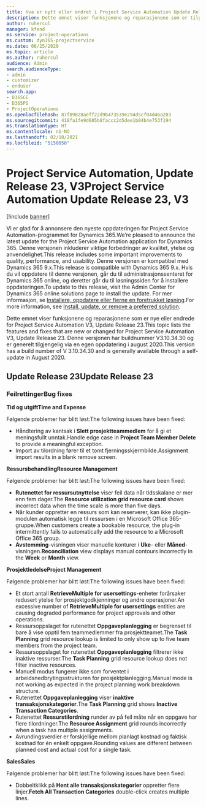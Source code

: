 ```yaml
---
title: Hva er nytt eller endret i Project Service Automation Update Release 23, V3
description: Dette emnet viser funksjonene og reparasjonene som er tilgjengelig i Project Service Automation Update Release 23, V3.
author: ruhercul
manager: kfend
ms.service: project-operations
ms.custom: dyn365-projectservice
ms.date: 08/25/2020
ms.topic: article
ms.author: ruhercul
audience: Admin
search.audienceType:
- admin
- customizer
- enduser
search.app:
- D365CE
- D365PS
- ProjectOperations
ms.openlocfilehash: 87f89828aeff22d9b473539e294d5cf04d46a203
ms.sourcegitcommit: 418fa1fe9d605b8faccc2d5dee1b04b4e753f194
ms.translationtype: HT
ms.contentlocale: nb-NO
ms.lasthandoff: 02/10/2021
ms.locfileid: "5150050"
---
```

# <a name="project-service-automation-update-release-23-v3"></a><span data-ttu-id="4104e-103">Project Service Automation, Update Release 23, V3</span><span class="sxs-lookup"><span data-stu-id="4104e-103">Project Service Automation Update Release 23, V3</span></span>

[!include [banner](../includes/psa-now-project-operations.md)]

<span data-ttu-id="4104e-104">Vi er glad for å annonsere den nyeste oppdateringen for Project Service Automation-programmet for Dynamics 365.</span><span class="sxs-lookup"><span data-stu-id="4104e-104">We’re pleased to announce the latest update for the Project Service Automation application for Dynamics 365.</span></span> <span data-ttu-id="4104e-105">Denne versjonen inkluderer viktige forbedringer av kvalitet, ytelse og anvendelighet.</span><span class="sxs-lookup"><span data-stu-id="4104e-105">This release includes some important improvements to quality, performance, and usability.</span></span> <span data-ttu-id="4104e-106">Denne versjonen er kompatibel med Dynamics 365 9.x.</span><span class="sxs-lookup"><span data-stu-id="4104e-106">This release is compatible with Dynamics 365 9.x.</span></span> <span data-ttu-id="4104e-107">Hvis du vil oppdatere til denne versjonen, går du til administrasjonssenteret for Dynamics 365 online, og deretter går du til løsningssiden for å installere oppdateringen.</span><span class="sxs-lookup"><span data-stu-id="4104e-107">To update to this release, visit the Admin Center for Dynamics 365 online solutions page to install the update.</span></span> <span data-ttu-id="4104e-108">For mer informasjon, se [Installere, oppdatere eller fjerne en foretrukket løsning](https://docs.microsoft.com/power-platform/admin/install-remove-preferred-solution).</span><span class="sxs-lookup"><span data-stu-id="4104e-108">For more information, see [Install, update, or remove a preferred solution](https://docs.microsoft.com/power-platform/admin/install-remove-preferred-solution).</span></span>

<span data-ttu-id="4104e-109">Dette emnet viser funksjonene og reparasjonene som er nye eller endrede for Project Service Automation V3, Update Release 23.</span><span class="sxs-lookup"><span data-stu-id="4104e-109">This topic lists the features and fixes that are new or changed for Project Service Automation V3, Update Release 23.</span></span> <span data-ttu-id="4104e-110">Denne versjonen har buildnummer V3.10.34.30 og er generelt tilgjengelig via en egen oppdatering i august 2020.</span><span class="sxs-lookup"><span data-stu-id="4104e-110">This version has a build number of V 3.10.34.30 and is generally available through a self-update in August 2020.</span></span>

## <a name="update-release-23"></a><span data-ttu-id="4104e-111">Update Release 23</span><span class="sxs-lookup"><span data-stu-id="4104e-111">Update Release 23</span></span>

### <a name="bug-fixes"></a><span data-ttu-id="4104e-112">Feilrettinger</span><span class="sxs-lookup"><span data-stu-id="4104e-112">Bug fixes</span></span>

<span data-ttu-id="4104e-113">**Tid og utgift**</span><span class="sxs-lookup"><span data-stu-id="4104e-113">**Time and Expense**</span></span>

<span data-ttu-id="4104e-114">Følgende problemer har blitt løst:</span><span class="sxs-lookup"><span data-stu-id="4104e-114">The following issues have been fixed:</span></span>
- <span data-ttu-id="4104e-115">Håndtering av kantsak i **Slett prosjektteammedlem** for å gi et meningsfullt unntak.</span><span class="sxs-lookup"><span data-stu-id="4104e-115">Handle edge case in **Project Team Member Delete** to provide a meaningful exception.</span></span>
- <span data-ttu-id="4104e-116">Import av tilordning fører til et tomt fjerningsskjermbilde.</span><span class="sxs-lookup"><span data-stu-id="4104e-116">Assignment import results in a blank remove screen.</span></span>

<span data-ttu-id="4104e-117">**Ressursbehandling**</span><span class="sxs-lookup"><span data-stu-id="4104e-117">**Resource Management**</span></span>

<span data-ttu-id="4104e-118">Følgende problemer har blitt løst:</span><span class="sxs-lookup"><span data-stu-id="4104e-118">The following issues have been fixed:</span></span>

- <span data-ttu-id="4104e-119">**Rutenettet for ressursutnyttelse** viser feil data når tidsskalane er mer enn fem dager.</span><span class="sxs-lookup"><span data-stu-id="4104e-119">The **Resource utilization grid resource card** shows incorrect data when the time scale is more than five days.</span></span>
- <span data-ttu-id="4104e-120">Når kunder oppretter en ressurs som kan reserverer, kan ikke plugin-modulen automatisk legge til ressursen i en Microsoft Office 365-gruppe.</span><span class="sxs-lookup"><span data-stu-id="4104e-120">When customers create a bookable resource, the plug-in intermittently fails to automatically add the resource to a Microsoft Office 365 group.</span></span>
- <span data-ttu-id="4104e-121">**Avstemming**-visningen viser manuelle konturer i **Uke**- eller **Måned**-visningen.</span><span class="sxs-lookup"><span data-stu-id="4104e-121">**Reconciliation** view displays manual contours incorrectly in the **Week** or **Month** view.</span></span>

<span data-ttu-id="4104e-122">**Prosjektledelse**</span><span class="sxs-lookup"><span data-stu-id="4104e-122">**Project Management**</span></span>

<span data-ttu-id="4104e-123">Følgende problemer har blitt løst:</span><span class="sxs-lookup"><span data-stu-id="4104e-123">The following issues have been fixed:</span></span>

- <span data-ttu-id="4104e-124">Et stort antall **RetrieveMultiple for usersettings**-enheter forårsaker redusert ytelse for prosjektgodkjenninger og andre operasjoner.</span><span class="sxs-lookup"><span data-stu-id="4104e-124">An excessive number of **RetrieveMultiple for usersettings** entities are causing degraded performance for project approvals and other operations.</span></span>
- <span data-ttu-id="4104e-125">Ressursoppslaget for rutenettet **Oppgaveplanlegging** er begrenset til bare å vise opptil fem teammedlemmer fra prosjektteamet.</span><span class="sxs-lookup"><span data-stu-id="4104e-125">The **Task Planning** grid resource lookup is limited to only show up to five team members from the project team.</span></span> 
- <span data-ttu-id="4104e-126">Ressursoppslaget for rutenettet **Oppgaveplanlegging** filtrerer ikke inaktive ressurser.</span><span class="sxs-lookup"><span data-stu-id="4104e-126">The **Task Planning** grid resource lookup does not filter inactive resources.</span></span>
- <span data-ttu-id="4104e-127">Manuell modus fungerer ikke som forventet i arbeidsnedbrytingsstrukturen for prosjektplanlegging.</span><span class="sxs-lookup"><span data-stu-id="4104e-127">Manual mode is not working as expected in the project planning work breakdown structure.</span></span>
- <span data-ttu-id="4104e-128">Rutenettet **Oppgaveplanlegging** viser **inaktive transaksjonskategorier**.</span><span class="sxs-lookup"><span data-stu-id="4104e-128">The **Task Planning** grid shows **Inactive Transaction Categories**.</span></span>
- <span data-ttu-id="4104e-129">Rutenettet **Ressurstilordning** runder av på feil måte når en oppgave har flere tilordninger.</span><span class="sxs-lookup"><span data-stu-id="4104e-129">The **Resource Assignment** grid rounds incorrectly when a task has multiple assignments.</span></span>
- <span data-ttu-id="4104e-130">Avrundingsverdier er forskjellige mellom planlagt kostnad og faktisk kostnad for én enkelt oppgave.</span><span class="sxs-lookup"><span data-stu-id="4104e-130">Rounding values are different between planned cost and actual cost for a single task.</span></span>

<span data-ttu-id="4104e-131">**Sales**</span><span class="sxs-lookup"><span data-stu-id="4104e-131">**Sales**</span></span>

<span data-ttu-id="4104e-132">Følgende problemer har blitt løst:</span><span class="sxs-lookup"><span data-stu-id="4104e-132">The following issues have been fixed:</span></span>

- <span data-ttu-id="4104e-133">Dobbeltklikk på **Hent alle transaksjonskategorier** oppretter flere linjer.</span><span class="sxs-lookup"><span data-stu-id="4104e-133">**Fetch All Transaction Categories** double-click creates multiple lines.</span></span>
